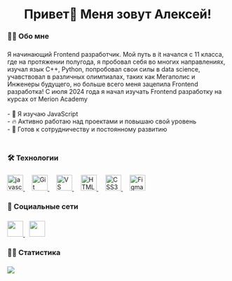 ###

<h1 align="center">Привет👋 Меня зовут Алексей!</h1>

###

<h3 align="left">👩‍💻 Обо мне</h3>

###

Я начинающий Frontend разработчик. Мой путь в it начался c 11 класса, где на протяжении полугода, я пробовал себя во многих направлениях, изучал язык С++, Python, попробовал свои силы в data science, учавствовал в различных олимпиалах, таких как Мегаполис и Инженеры будущего, но больше всего меня зацепила Frontend разработка! С июля 2024 года я начал изучать Frontend разработку на курсах от Merion Academy 
<br>
<br> - 🧠 Я изучаю JavaScript
<br> - 🔥 Активно работаю над проектами и повышаю свой уровень
<br> - 🤝 Готов к сотрудничеству и постоянному развитию

###

<img/>

### 

<h3>🛠️ Технологии<h3>

### 

<p align="left"> 
<a href="https://developer.mozilla.org/en-US/docs/Web/JavaScript" target="_blank" rel="noreferrer">
  <img src="https://cdn.jsdelivr.net/gh/devicons/devicon/icons/javascript/javascript-original.svg" height="36" alt="javascript logo"  />
</a>
  <img width="12" />
  <a href="https://git-scm.com/" target="_blank" rel="noreferrer">
    <img src="https://raw.githubusercontent.com/danielcranney/readme-generator/main/public/icons/skills/git-colored.svg" width="36" height="36" alt="Git" />
  </a>
  <img width="12" />
  <a href="https://code.visualstudio.com/" target="_blank" rel="noreferrer">
    <img src="https://raw.githubusercontent.com/danielcranney/readme-generator/main/public/icons/skills/visualstudiocode.svg" width="36" height="36" alt="VS Code" />
  </a>
  <img width="12" />
  <a href="https://developer.mozilla.org/en-US/docs/Glossary/HTML5" target="_blank" rel="noreferrer">
    <img src="https://raw.githubusercontent.com/danielcranney/readme-generator/main/public/icons/skills/html5-colored.svg" width="36" height="36" alt="HTML5" />
  </a>
  <img width="12" />
  <a href="https://www.w3.org/TR/CSS/#css" target="_blank" rel="noreferrer">
    <img src="https://raw.githubusercontent.com/danielcranney/readme-generator/main/public/icons/skills/css3-colored.svg" width="36" height="36" alt="CSS3" />
  </a>
  <img width="12" />
  <a href="https://www.figma.com/" target="_blank" rel="noreferrer">
    <img src="https://raw.githubusercontent.com/danielcranney/readme-generator/main/public/icons/skills/figma-colored.svg" width="36" height="36" alt="Figma" />
  </a>
</p>

### 

<h3>📱 Социальные сети<h3>

###

<p align="left"> 
  <a href="https://vk.com/a.l.e.xseev" target="_blank" rel="noreferrer"> 
      <img src="https://www.svgrepo.com/show/331634/vk-v2.svg" height="36" />
  </a> 

<img width="6" />
  
  <a href="https://t.me/a_lexseev" target="_blank" rel="noreferrer"> 
        <img src="https://www.svgrepo.com/show/354443/telegram.svg" height="36" /> 
      </a>
</p>

### 

<h3>👨‍💼 Статистика<h3>

###

<a href="http://www.github.com/alekseevb"><img src="https://github-readme-streak-stats.herokuapp.com/?user=alekseevb&stroke=ffffff&background=000000&ring=ef4444&fire=ef4444&currStreakNum=ffffff&currStreakLabel=ef4444&sideNums=ffffff&sideLabels=ffffff&dates=ffffff&hide_border=true" /></a>

